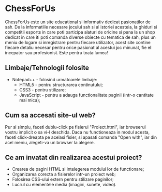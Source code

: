 # ChessForUs

ChessForUs este un site educational si informativ dedicat pasionatilor de sah. De la informatiile necesare jocului sah si al istoriei acesteia, la ghiduri si competitii esports in care poti participa alaturi de oricine si pana la un shop dedicat in care iti poti comanda diverse obiecte cu tematica de sah, plus un meniu de logare si inregistrare pentru fiecare utilizator, acest site contine fiecare detaliu necesar pentru orice pasionat al acestui joc minunat, fie el incepator sau profesionist. Este pentru toata lumea!

## Limbaje/Tehnologii folosite

- Notepad++ - folosind urmatoarele limbaje:
    * HTML5 - pentru structurarea continutului;
    * CSS3 - pentru stilizare;
    * JavaScript - pentru a adauga functionalitate paginii (intr-o cantitate mai mica);
	
## Cum sa accesati site-ul web?

Pur si simplu, faceti dublu-click pe fisierul "Proiect.html", iar browserul vostru implicit o sa vi-l deschida. Daca nu functioneaza in modul acesta, faceti click-dreapta pe acelasi fisier, si apasati comanda "Open with", iar din acel meniu, alegeti-va un browser la alegere.


## Ce am invatat din realizarea acestui proiect?

- Crearea de pagini HTML si intelegerea modului lor de functionare;
- Organizarea corecta a fisierelor intr-un proiect web;
- Folosirea CSS-ului extern pentru stilizare paginilor;
- Lucrul cu elementele media (imagini, sunete, video).
